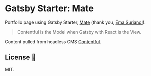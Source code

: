 # Gatsby Starter: Mate

Portfolio page using Gatsby Starter, [Mate](https://github.com/EmaSuriano/gatsby-starter-mate) (thank you, [Ema Suriano!](emasuriano.com)).

> Contentful is the Model when Gatsby with React is the View.

Content pulled from headless CMS [Contentful](https://contentful.com/).

## License 📝

MIT.
